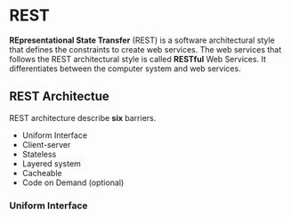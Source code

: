 # REST
**REpresentational State Transfer** (REST) is a software architectural style that defines the constraints to create web services. 
The web services that follows the REST architectural style is called **RESTful** Web Services. It differentiates between the computer system and web services.
## REST Architectue
REST architecture describe **six** barriers.
* Uniform Interface
* Client-server
* Stateless
* Layered system
* Cacheable
* Code on Demand (optional)

### Uniform Interface
